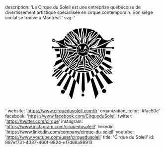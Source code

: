 description: 'Le Cirque du Soleil est une entreprise québécoise de divertissement artistique spécialisée en cirque contemporain. Son siège social se trouve à Montréal.'
svg: '<svg xmlns="http://www.w3.org/2000/svg" viewBox="0 0 160 90"><path d="M94.858 13.083l-2.137-1.635-5.724 8.05 7.862-6.415m-4.969-2.201l-1.573 2.83c-.565 1.07-.88 2.138-.816 3.082l-1.257 2.327 5.785-7.986c-2.893-1.446-5.596-2.327-8.177-2.578l-1.383 9.496c1.824-1.32 2.643-2.83 2.453-4.528.63-1.007 2.266-1.888 4.97-2.642z"/><path d="M88.82 11.95c-1.573.19-2.703 1.007-3.27 2.39.188 1.196-.502 2.454-2.2 3.774-.38.378-.567 1.258-.63 2.58-.063 1.13-.438 1.886-1.132 2.263l-.062-.125-2.768-12.578-1.195 11.57-.125.126c-.754-1.635-1.51-2.64-2.327-3.08-.564-.316-1.004-.82-1.32-1.637l-.817-1.823-2.39-1.95c-1.132-.69-1.822-1.383-2.012-2.138l-.25 1.006c-.063 1.51.63 2.704 2.2 3.52.315.315.442.88.504 1.762.064.817.315 1.447.63 1.76 1.633.944 2.326 2.202 2.074 3.837h-.062l-10.943-8.3h-.25v.125l9.18 10.376v.252l-2.2-.125c-.943.062-1.572-.252-2.012-.944-1.256-.816-2.2-1.005-2.83-.69-1.383.25-2.577-.504-3.584-2.202-.062.314 0 .943.253 1.823.44 1.95 1.696 3.145 3.896 3.46.693-.19 1.51 0 2.327.565l2.075 1.446-.314.065-4.653.06-.063 1.574 8.05-1.384.376-1.446c-.44-.44-1.257-.754-2.326-.88-1.196-.126-2.012-.377-2.39-.69-.502-.63-1.32-1.008-2.515-1.133-1.195-.126-2.01-.44-2.453-.88l-.253-.252 2.202.126c.943-.062 1.697.252 2.325.944.314.63.943.88 2.012.817l2.326.19 1.322 1.132.88-1.446.25-.314-7.797-7.17 8.616 6.416.88-.69.25-.127c-.312-2.326-1.193-3.96-2.765-4.778l-.757-2.012-1.07-1.824-1.382-1.006c-.566-.377-.942-.817-1.068-1.32l2.013 1.383c.88.503 1.446 1.07 1.697 1.635.44 1.824 1.258 3.018 2.58 3.71l.94 1.635c.316.692.63 1.194.945 1.51l.314.502 1.45-.126-.128-9.874 2.14 10.06 1.948.88c.565-.627.88-1.57.944-2.765 0-1.32.187-2.2.5-2.64 1.134-1.51 1.7-2.767 1.638-3.773 0-.818.44-1.446 1.258-1.95-.442.44-.63 1.195-.692 2.327-.064 1.07-.314 1.824-.69 2.264-1.322 1.446-1.826 3.082-1.573 4.905l-.88 1.95.94.88 8.428-9.055-7.483 10.376.63 1.51c2.327-1.95 4.15-3.145 5.345-3.46l1.637-2.01c.565-1.007 1.13-1.7 1.635-2.013l-1.133 2.957c-.565 1.07-1.32 1.887-2.265 2.327-.88.19-1.76.565-2.704 1.258l-2.452 1.445.19 1.51 8.298-.692-.314 3.9.883.062c.315-1.32.44-2.768.315-4.34l-7.673-.628-.19-.063c.82-.944 2.075-1.698 3.712-2.138 1.194-.378 2.14-1.51 2.83-3.334.69-1.95 1.508-3.208 2.516-3.773v-.193c-2.264-.314-4.215.818-5.913 3.333-.565.062-1.194.566-1.824 1.51-.69.816-1.32 1.32-1.885 1.383l.062-.252 8.177-11.508-10.376 8.552c-.378-.943-.188-1.95.502-3.02.944-1.445 1.447-2.388 1.51-2.83-.254-1.13.31-2.577 1.758-4.337z"/><path d="M78.13 8.303l-3.082.378 1.887 9.937L78.13 8.303m-3.71 7.673c.44 1.132.942 1.887 1.445 2.326l-1.76-9.432c-1.574.062-3.272.566-5.095 1.446.818 1.572 2.076 2.704 3.836 3.396.567.377 1.133 1.132 1.573 2.264zm1.948 8.614c-.944.756-1.572 1.32-1.76 1.636-.755.943-1.195 2.013-1.383 3.333a5.741 5.741 0 0 0 .628 3.583c1.07 2.202 2.894 3.333 5.597 3.458 2.263-.06 4.086-1.13 5.41-3.268 1.318-2.077 1.318-4.215 0-6.48-1.195-1.948-2.957-2.955-5.346-3.018-1.008-.06-2.077.19-3.146.757zm-2.327 4.843l.82.63.753 2.705c0 .312-.063.44-.25.44-.442-.064-.82-.314-1.07-.818l-.44-1.322c-.188-.817-.125-1.384.188-1.635zm.568-1.32c-.064-.064.062-.252.376-.566l.88-.377c-.502.063-.69-.125-.628-.44l2.265.19v.627c-.063.188 0 .377.19.502l-.503 1.32c-.252.314-.566.44-.88.44l.566-.628-.755-.692-.754.44-.503.63c.25-.503.315-.882.126-1.197.944.19 1.51-.062 1.698-.63l-1.51.127-.566.253zm7.105-1.26l-1.51-.25 2.832-.125.062.126-.5.88c-.255.314-.19.564.124.817.315 0 .63-.125 1.006-.377.064.315-.125.692-.565 1.133-.692.314-1.192.44-1.508.314l-.314-.378c-.188.064-.188.19-.126.378l.126.502-.504-.062c-.314-.315-.503-.693-.44-1.258.566-.063.88-.314.944-.63l-1.195-.124.44-.44h.817c.313.062.377-.126.313-.504zm-1.634 3.083l.188.315-.253.945-.943-.063c-.502.125-.817.125-1.006 0l-.377.25-.127-.627.567.188.69.064c.755-.064 1.07-.378.882-.944l.377-.127zm3.77-.377c.065-.378.316-.503.63-.442l.568.566c.314 1.196.125 2.327-.63 3.27-.188.19-.44.254-.754.19-.504-.44-.63-1.07-.442-1.762l.63-1.823zm-2.892 2.264c.19-.253.44-.314.63-.19l.817-1.194c.19.314.06.627-.44 1.07l-.314 1.885c-.313-.44-.692-.565-1.068-.376l-1.322.188-1.383-.064c-.628-.063-1.005-.19-1.194-.503l-.25.254-.44-2.013.755 1.32c.314.505.754.63 1.32.44l.628-.25 1.76.064.502-.63z"/><path d="M75.236 32.83l.126-.126c-.19-1.258-.566-2.203-1.133-2.768-.25.44-.25 1.006.063 1.635l.754 1.26h.19zm1.572-4.528c-.062.188.064.313.314.313l.064-.252-.378-.06zm5.534.313h-.25v.314h.19c.185-.063.185-.188.06-.315zm2.263.945c-.314-.064-.5.25-.69.816l-.44 1.448c-.063.312.062.5.376.565.316.063.505 0 .57-.19l.438-2.327-.253-.314zm6.731-8.806c.502-.817 1.006-1.383 1.446-1.572 1.698-1.194 3.52-1.383 5.408-.44-.188.692-.818 1.636-1.887 2.83-.88 2.705-1.888 4.53-2.956 5.473h.127l17.67-7.924c-.062-.376-.315-.627-.88-.817l-1.194.063c-.314.062-.504.314-.693.754l-.44.943a8.331 8.331 0 0 1-4.275.566c-1.698-.19-3.018-.82-3.96-1.888-1.385-2.138-2.644-3.647-3.773-4.59l-6.104 8.237 1.51-1.636zm2.766 9.308l-.187-.19-7.673 1.89-.63 1.697 3.647.502c1.318 1.13 2.892 1.57 4.84 1.384.63.187 1.385.816 2.203 2.013.754 1.068 1.51 1.633 2.263 1.758-.564-.69-1.194-1.76-1.76-3.082-.313-1.005-1.132-1.573-2.516-1.76-1.57-.188-2.58-.628-2.955-1.257l-2.327-.44c-1.068.06-1.823-.126-2.2-.505l1.257-.44c.314.19.818.314 1.384.25.628-.124 1.383.126 2.198.694.82.564 1.512.88 2.014.815l.44-3.333zM83.097 8.43l-3.71-.127c.315 2.453 1.07 6.163 2.14 11.068l1.57-10.94zm-15.281 2.452c-1.51.817-2.452 1.51-2.83 1.95l5.472 6.288c.125-1.32-.63-2.64-2.202-3.836-.692-1.07-.88-2.515-.44-4.402zm-3.459 2.264c-.692.44-1.132.88-1.446 1.446l7.106 5.094-5.66-6.54zM48.76 19.12c-.44.062-.69.252-.69.566l14.275 7.17c-1.258-1.698-1.95-3.208-2.077-4.59-.062-.944 0-1.573.315-1.762l2.327 1.95c.943.565 1.95.69 2.892.376.44 0 .944.314 1.573.943.565.566 1.07.754 1.51.692L60.33 18.24l-1.13 1.445c-.44.378-1.57.818-3.458 1.258-2.327.502-3.9.377-4.844-.378l-.44-1.006c-.375-.44-.942-.566-1.697-.44zm-1.004 1.132l-.064.817.754.88c.44.314 1.07.314 1.95 0 2.955 1.13 4.78 2.892 5.534 5.283l-.126.125H49.58l-.63-.504h-.943c-.314.19-.502.63-.502 1.32.063.44.377.693.942.755.253 0 .63-.19 1.133-.63l14.778.063-16.602-8.11zm9.37 8.866h-1.07c-.377 7.548 2.2 13.647 7.673 18.366l.753-.883c-5.22-4.65-7.67-10.5-7.357-17.482zm-1.762 0h-5.28l1.444 2.768 3.9-.25-.064-2.518m6.353-13.142l-1.07 1.634 8.238 6.037-7.168-7.67m.565 13.141h-1.007l-.062 2.013 1.07-.063v-1.95"/><path d="M58.886 29.118h-1.132c-.313 6.73 2.013 12.453 7.044 17.107l.69-1.07c-.943-.753-2.2-2.265-3.772-4.464l-.754.252c-.126-.19-.064-.63.188-1.32-1.698-3.146-2.452-6.667-2.264-10.504z"/><path d="M60.584 29.118H59.58c-.19 3.71.5 6.982 1.948 9.81l.88-.69c-1.194-2.327-1.823-4.528-1.823-6.603v-2.517zm3.27 1.572v-1.572h-.943l-.063 1.762 1.007-.19"/><path d="M65.74 35.975l1.007-.818c1.384.064 2.578-.693 3.52-2.327.566-.565 1.385-.818 2.454-.754l-.188-1.573-10.627.88-1.07.19 9.56.628-.755.755-4.905-.565c.19 1.32.565 2.516 1.006 3.585z"/><path d="M64.42 37.105l.754-.565c-.44-1.008-.88-2.453-1.257-4.34l-.88-.125c.19 1.762.63 3.457 1.383 5.03zm1.762-.375c-.504.564-1.008.88-1.573.943-1.825.626-2.894 1.51-3.335 2.578.817-.817 2.076-1.257 3.773-1.32.44 0 1.07-.377 1.76-1.07.63-.69 1.258-1.005 1.826-.88 1.194.064 2.012-.504 2.514-1.698.44-.44 1.07-.63 1.95-.44-.44.818-1.07 1.384-1.76 1.634-.316.754-.945 1.258-1.89 1.447l-2.325.565c.314.818.942 1.573 1.886 2.263l4.842-6.224-.817-1.51c-1.447.063-2.263.377-2.453.82-.754 1.318-1.76 1.948-3.02 1.822-.437.064-.88.378-1.38 1.07zm-3.46-2.267l-.376-2.39-1.133-.188c.125 2.076.692 4.09 1.76 6.038l.818-.44-1.068-3.02zm-4.024 7.862l-1.384-2.578-5.66 2.516c-.377 2.39-1.32 4.337-2.767 5.785l9.81-5.723z"/><path d="M63.415 40.062l-1.07.314c.817 1.445 1.95 2.893 3.46 4.34l.754-.943c-.882-.568-1.95-1.763-3.145-3.71zm-1.637 6.348l-1.823-2.323-7.043 5.47 3.96 1.194 4.906-4.336m6.289-4.405l.503-.754-1.887-2.263-.942.503 2.327 2.514m-2.894-2.2l-1.132.126 2.83 3.333.692-.69c-.754-.63-1.57-1.575-2.39-2.77zm3.836 4.15l-.565.567c.943.754 2.138 1.445 3.71 2.138l.5-.82a16.838 16.838 0 0 1-3.645-1.886zm-1.258 1.007l-.755.69c.567.754 1.825 1.51 3.775 2.202l.942-.63-3.962-2.263zm-11.319-7.609l-.69-2.957-3.396.566c.25 1.322.314 2.453.125 3.52l3.96-1.128zm-.061 13.708l-1.51-.504-6.226 5.347-1.32 1.885 1.76-.25 7.296-6.48m-2.452-.816l-1.573-.376-2.39 1.76-.377 2.2 4.34-3.584m-4.34-1.068l-.126.252.88.565.565-.504-1.32-.314m3.145 10.378l.502.815 6.73-7.733-.756-.38-6.476 7.297M50.9 57.795l1.068.754 6.352-6.665-1.132-.44-6.29 6.35m14.276-10.5l-.944.69c3.208 2.767 7.17 4.465 11.95 5.03 4.717.567 8.993-.062 12.89-1.948l-.062-1.194c-5.85 2.956-12.074 3.207-18.55.63a22.993 22.993 0 0 1-5.284-3.208zm.126 2.263l-1.51-1.133-3.583 4.025 2.075 1.132 3.018-4.025m3.208 1.888l-1.635-.943-2.704 4.15 1.948 1.385 2.39-4.59m-.567 6.287l-1.758-1.448-7.107 13.522 2.892 2.64.064-.127 5.91-14.587m-3.961-3.02l-1.698-.943-9.37 12.39-.44.69c.944.126 2.013.44 3.27.944l8.238-13.08z"/><path d="M66.558 46.16l-.88.693c1.258 1.006 2.703 1.885 4.338 2.64l.44-.88c-1.696-.818-2.955-1.634-3.898-2.452zm24.337-10.124c-.627-.504-1.13-.69-1.57-.63-1.698.568-3.207.254-4.466-.943l-1.07 1.07 11.384 11.822L86.682 36.1l.376-.125 3.21 3.96c1.068-1.132 1.76-2.262 2.2-3.46-.44.19-1.006 0-1.573-.44z"/><path d="M94.354 36.29l-.88-.19c-.818 1.7-1.637 3.02-2.453 3.962-.44.314-.377.63.19 1.07 1.383-1.45 2.452-3.083 3.144-4.842zm-10.439 1.255l.44.315c.125.44.692 1.194 1.634 2.266.753.88 1.132 1.695 1.132 2.45l1.258-.94-5.345-5.474-1.197.63.818 2.076c.38.816.818 1.445 1.322 1.885.565.442.94 1.258 1.13 2.453.19 1.197.44 2.077.88 2.517 2.58 1.573 3.775 3.27 3.522 5.03.504-2.073.378-3.52-.314-4.275-2.01-1.194-2.954-2.893-2.83-5.156L84.92 39.56c-.754-.693-1.07-1.386-1.005-2.015zm.755 7.925l-.25-.882-2.453.63-.064.943a11.08 11.08 0 0 0 2.766-.69z"/><path d="M88.065 44.588l.755.693 1.95-1.383-.502-.692-2.203 1.383m-.753-1.384l.314.882 2.013-1.384c-.315-.44-.57-.63-.756-.567l-1.572 1.07zm4.4-1.509c.064.314.25.567.566.754.943-1.005 1.95-2.325 2.895-3.897.502-.944.44-1.573-.19-1.887-.943 2.137-2.01 3.835-3.27 5.03zM90.14 46.41l1.887-1.38-.69-.693-1.952 1.384.755.69m3.208-.125l-.817-.816-2.2 1.698.124 1.194 2.894-2.076m-.629-3.268c.063.187.252.5.566.88 1.32-1.32 2.514-3.018 3.583-5.094l-.756-.63c-1.07 1.95-2.2 3.522-3.393 4.844zm1.006 1.319c0 .125.19.44.63.944 1.887-1.76 3.27-3.646 4.086-5.597l-1.005-.5c-.82 1.697-2.078 3.395-3.71 5.154zm-15.281-6.163l-.064-1.005a7.227 7.227 0 0 1-1.633-.504c-.566.693-.818 1.573-.756 2.703.064 1.132-.06 1.886-.376 2.2-1.194.88-1.888 2.328-2.138 4.34-.125.566-.692 1.32-1.698 2.14-.943.69-1.383 1.444-1.32 2.263.315-.504.818-.943 1.635-1.384l1.698-1.134c.505-.44.88-1.32 1.07-2.514.125-1.133.565-1.887 1.258-2.264.944-.378 1.32-1.197 1.194-2.39-.125-1.385.125-2.265.692-2.643l.377 1.197-.314 2.453c-.062.44-.44.94-1.07 1.445-.69.504-1.13.944-1.193 1.384l4.024.314-1.382-6.604zm2.953-1.258l-1.697.314c.126 2.453.63 7.17 1.448 14.275l.25-11.004.127-.188.756.754-.188 3.52 2.39-.69c-.19-1.193-1.07-2.452-2.515-3.646-.38-.314-.568-.818-.568-1.573v-1.76h-.002z"/><path d="M75.992 36.35l-1.573-1.257L63.853 47.86 74.23 38.3l.063 1.257-3.27 2.893c1.132.63 1.823.944 2.075 1.007l1.32-1.637c.378-.44.503-1.13.315-2.074-.19-.944-.125-1.634.125-2.074l1.134-1.32z"/><path d="M72.847 44.087c-.63-.19-1.446-.568-2.39-1.258-.313.188-.628.375-.817.69 1.447.943 2.453 1.447 3.018 1.572l.19-1.005zm2.703.88l-.187.943 4.652.5-.125-.94-4.34-.503m6.227 3.521l-.126 1.194c2.454-.376 4.467-1.005 5.91-1.823l-1.13-.63c-1.635.63-3.208 1.07-4.653 1.258zm-.819 5.345h-2.263l-.692 17.293 1.51 3.836c.565-1.32 1.194-2.514 1.885-3.457l-.44-17.672zm-.375-4.087l-.19-.943c-1.447.19-3.395-.064-5.91-.63l-1.07.88c2.955.755 5.345 1.008 7.17.693zm-.315-1.698l-.064-.88-4.968-.44-.377.817 5.408.503m1.635-1.194l-.064 1.005 3.9-1.07-.69-.69-3.146.754m-.377 3.459l-.127 1.005c2.266-.187 4.72-.88 7.296-2.01l-.567-.944a21.318 21.318 0 0 1-6.602 1.95zm-.692 1.132l-.19-1.133c-2.137.315-4.777.064-7.922-.817-.628.19-1.005.442-1.193.63 3.395 1.193 6.476 1.636 9.306 1.32zm-8.489 1.446l-2.012-.69-2.2 5.47 2.073 2.138 2.14-6.918m4.402.943l-2.14-.44-2.075 8.992 2.516 3.46.063-.064 1.637-11.947m13.205-3.272c1.256-.502 2.83-1.57 4.716-3.144l-.88-.754-3.397 2.514-.44 1.384zm3.207-1.069l-2.013 1.258 2.39 4.216 2.326-1.762-2.703-3.71m-3.335 9.997l-.376-.63-2.078 2.265 4.97 19.62c1.194-2.703 2.202-4.59 3.018-5.785l-5.535-15.47zm3.65-4.212l-1.7 1.57 6.54 14.09 2.768-2.453v-.128l-7.608-13.08M89.64 58.55l1.947-1.76-2.263-5.03-1.888.754c.69 2.2 1.448 4.212 2.203 6.035zm-2.393 2.515l-2.074-7.86-2.517.503L84.29 65.09c.883-1.446 1.888-2.83 2.957-4.025zm13.523-31.82h-1.134c0 1.636-.125 3.27-.44 4.904l-.69 2.326c-.378.944-.253 1.637.44 2.077 1.445-3.082 2.012-6.228 1.823-9.308zm-1.888 0h-.944c.128 2.076-.062 4.088-.626 5.973l.564 1.258c.944-2.703 1.26-5.156 1.006-7.23zm-1.698 0h-.94l-.38 4.717.88.69c.44-2.64.568-4.465.44-5.407z"/><path d="M102.403 29.245h-1.07c.126 3.27-.5 6.603-1.884 9.937l.25.88-.693-.125c-.816 1.698-2.2 3.71-4.212 5.91l.69.754c4.906-4.84 7.233-10.625 6.918-17.355zm8.994-9.433h-.128l-18.93 8.804 16.79.188.504.63 1.384-.126c.25-.314.38-.692.314-1.194l-.754-.754c-.565-.19-1.005-.064-1.447.44l-6.54-.125c1.195-2.453 3.397-4.59 6.48-6.415l1.76-.125c.503-.443.692-.883.567-1.323z"/><path d="M108.315 43.583l.376.064c-.628-2.202-.942-3.71-1.004-4.593l-.19-.25-5.47-1.634-1.132 2.893 7.42 3.52zm-5.597-8.93l4.59.693.254-3.9-4.405-.19-.44 3.397M97.372 46.16l-.376-.125L95.3 47.86l3.582 3.835 3.02-1.383-4.53-4.15M99.7 42.39l-1.26 1.947 6.605 4.905 4.844-.818h-.066L99.7 42.39m3.018 8.172c-.502.128-.755.314-.816.504l4.276 3.9 2.39.564-5.85-4.968zm5.344.882l.063-1.196c-.754-.816-1.572-.94-2.39-.502l2.327 1.698zm-2.828-1.007l-1.698-.125 6.414 5.41c-.565-.694-1.006-1.638-1.445-2.707l-3.27-2.578zm-6.54 1.448l-2.517 1.51 9.117 12.45c2.202-.943 3.837-1.383 4.97-1.447v-.125l-11.57-12.388zm2.326-.569l-.817.443 2.954 3.142 1.573-.126-3.71-3.46m7.924-1.758c.502-.314.816-.503.944-.44l-1.763.19c.19.376.505.44.82.25zm-5.912 22.263l-1.13-1.134c-.82-.25-1.512-.126-2.14.378-.756.69-.942 1.445-.628 2.325.25.69.815 1.132 1.634 1.32.565.063 1.26-.125 1.95-.692.567-.69.63-1.445.314-2.2zM80.52 75.906c-.315-.314-.755-.504-1.32-.504-.63.063-1.008.44-1.133 1.008-.19.564 0 1.068.44 1.444.315.314.754.442 1.384.314l.944-.943c.124-.44 0-.88-.315-1.32zm-21.382-4.654c-.628 0-1.07.188-1.384.503-.566.565-.817 1.133-.754 1.698.063.565.252 1.008.692 1.447.692.502 1.384.63 2.138.376l1.194-1.194c.314-1.005.126-1.762-.503-2.327-.313-.315-.816-.503-1.382-.503zm8.867 9.81h.126l4.34-18.55-2.2-2.326L65.3 76.41l2.705 4.652"/></svg>'
website: 'https://www.cirquedusoleil.com/fr'
organization_color: '#fac50e'
facebook: 'https://www.facebook.com/CirqueduSoleil'
twitter: 'https://twitter.com/cirque'
instagram: 'https://www.instagram.com/cirquedusoleil/'
linkedin: 'https://www.linkedin.com/company/cirque-du-soleil'
youtube: 'https://www.youtube.com/user/cirquedusoleil'
title: 'Cirque du Soleil'
id: 987ef731-4387-460f-9824-ef7d66a98913
